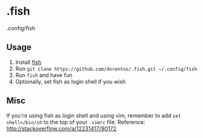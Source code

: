 # .fish
.config/fish

## Usage
1. Install [fish](http://fishshell.com)
2. Run `git clone https://github.com/dorentus/.fish.git ~/.config/fish`
3. Run `fish` and have fun
4. Optionally, set fish as login shell if you wish

## Misc
If you're using fish as login shell and using vim, remember to add `set shell=/bin/sh` to the top of your `.vimrc` file. Reference: http://stackoverflow.com/a/12231417/90172
